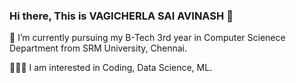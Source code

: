 ### Hi there, This is VAGICHERLA SAI AVINASH 👋

📖 I’m currently pursuing my B-Tech 3rd year in Computer Scienece Department from SRM University, Chennai.

👨🏻‍💻 I am interested in Coding, Data Science, ML.

<!--
**SaiAvinash2002/SaiAvinash2002** is a ✨ _special_ ✨ repository because its `README.md` (this file) appears on your GitHub profile.

Here are some ideas to get you started:

- 🔭 I’m currently working on ...
- 🌱 I’m currently learning ...
- 👯 I’m looking to collaborate on ...
- 🤔 I’m looking for help with ...
- 💬 Ask me about ...
- 📫 How to reach me: ...
- 😄 Pronouns: ...
- ⚡ Fun fact: ...
-->
